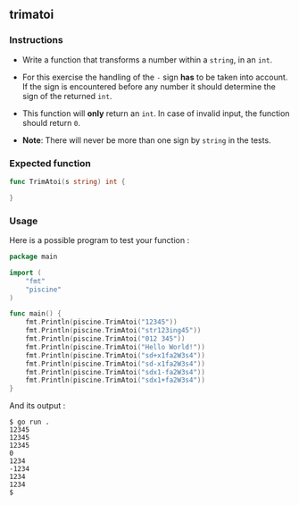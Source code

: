 ## trimatoi

### Instructions

- Write a function that transforms a number within a `string`, in an `int`.

- For this exercise the handling of the `-` sign **has** to be taken into account. If the sign is encountered before any number it should determine the sign of the returned `int`.

- This function will **only** return an `int`. In case of invalid input, the function should return `0`.

- **Note**: There will never be more than one sign by `string` in the tests.

### Expected function

```go
func TrimAtoi(s string) int {

}
```

### Usage

Here is a possible program to test your function :

```go
package main

import (
	"fmt"
	"piscine"
)

func main() {
	fmt.Println(piscine.TrimAtoi("12345"))
	fmt.Println(piscine.TrimAtoi("str123ing45"))
	fmt.Println(piscine.TrimAtoi("012 345"))
	fmt.Println(piscine.TrimAtoi("Hello World!"))
	fmt.Println(piscine.TrimAtoi("sd+x1fa2W3s4"))
	fmt.Println(piscine.TrimAtoi("sd-x1fa2W3s4"))
	fmt.Println(piscine.TrimAtoi("sdx1-fa2W3s4"))
	fmt.Println(piscine.TrimAtoi("sdx1+fa2W3s4"))
}
```

And its output :

```console
$ go run .
12345
12345
12345
0
1234
-1234
1234
1234
$
```
